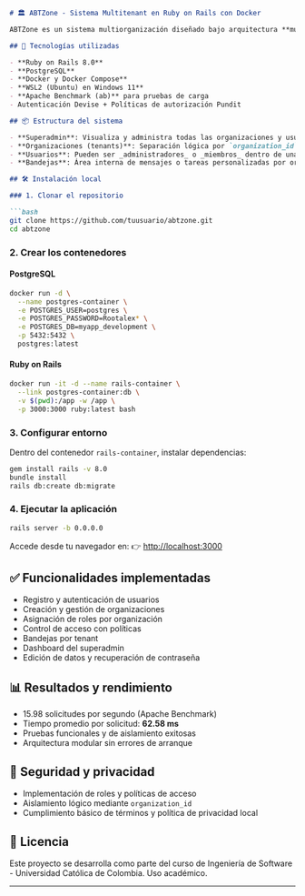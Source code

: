 
````markdown
# 🏛️ ABTZone - Sistema Multitenant en Ruby on Rails con Docker

ABTZone es un sistema multiorganización diseñado bajo arquitectura **multitenant** y desplegado localmente mediante contenedores Docker. Permite gestionar organizaciones, usuarios y bandejas internas, manteniendo una lógica de aislamiento y control de acceso.

## 🚀 Tecnologías utilizadas

- **Ruby on Rails 8.0**
- **PostgreSQL**
- **Docker y Docker Compose**
- **WSL2 (Ubuntu) en Windows 11**
- **Apache Benchmark (ab)** para pruebas de carga
- Autenticación Devise + Políticas de autorización Pundit

## 📦 Estructura del sistema

- **Superadmin**: Visualiza y administra todas las organizaciones y usuarios.
- **Organizaciones (tenants)**: Separación lógica por `organization_id`.
- **Usuarios**: Pueden ser _administradores_ o _miembros_ dentro de una organización.
- **Bandejas**: Área interna de mensajes o tareas personalizadas por organización.

## 🛠️ Instalación local

### 1. Clonar el repositorio

```bash
git clone https://github.com/tuusuario/abtzone.git
cd abtzone
````

### 2. Crear los contenedores

#### PostgreSQL

```bash
docker run -d \
  --name postgres-container \
  -e POSTGRES_USER=postgres \
  -e POSTGRES_PASSWORD=Rootalex* \
  -e POSTGRES_DB=myapp_development \
  -p 5432:5432 \
  postgres:latest
```

#### Ruby on Rails

```bash
docker run -it -d --name rails-container \
  --link postgres-container:db \
  -v $(pwd):/app -w /app \
  -p 3000:3000 ruby:latest bash
```

### 3. Configurar entorno

Dentro del contenedor `rails-container`, instalar dependencias:

```bash
gem install rails -v 8.0
bundle install
rails db:create db:migrate
```

### 4. Ejecutar la aplicación

```bash
rails server -b 0.0.0.0
```

Accede desde tu navegador en:
👉 [http://localhost:3000](http://localhost:3000)

## ✅ Funcionalidades implementadas

* Registro y autenticación de usuarios
* Creación y gestión de organizaciones
* Asignación de roles por organización
* Control de acceso con políticas
* Bandejas por tenant
* Dashboard del superadmin
* Edición de datos y recuperación de contraseña

## 📊 Resultados y rendimiento

* 15.98 solicitudes por segundo (Apache Benchmark)
* Tiempo promedio por solicitud: **62.58 ms**
* Pruebas funcionales y de aislamiento exitosas
* Arquitectura modular sin errores de arranque

## 🔐 Seguridad y privacidad

* Implementación de roles y políticas de acceso
* Aislamiento lógico mediante `organization_id`
* Cumplimiento básico de términos y política de privacidad local

## 📁 Licencia

Este proyecto se desarrolla como parte del curso de Ingeniería de Software - Universidad Católica de Colombia. Uso académico.

---
